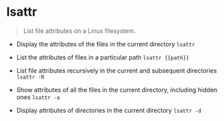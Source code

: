 # lsattr
> List file attributes on a Linux filesystem.

- Display the attributes of the files in the current directory
`lsattr`

- List the attributes of files in a particular path
`lsattr {{path}}`

- List file attributes recursively in the current and subsequent directories
`lsattr -R`

- Show attributes of all the files in the current directory, including hidden ones
`lsattr -a`

- Display attributes of directories in the current directory
`lsattr -d`
